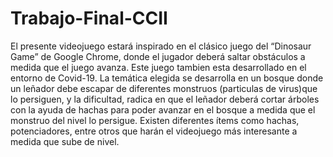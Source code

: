# Trabajo-Final-CCII
El presente videojuego estará inspirado en el clásico juego del “Dinosaur Game” de Google Chrome, 
donde el jugador deberá saltar obstáculos a medida que el juego avanza. Este juego tambien esta desarrollado en el entorno de
Covid-19.
La temática elegida se desarrolla en un bosque donde un leñador debe escapar de diferentes monstruos (particulas de virus)que lo persiguen, 
y la dificultad, radica en que el leñador deberá cortar árboles con la ayuda de hachas para poder avanzar en el bosque 
a medida que el monstruo del nivel lo persigue. 
Existen diferentes ítems como hachas, potenciadores, entre otros que harán el videojuego más interesante a medida que sube de nivel.

